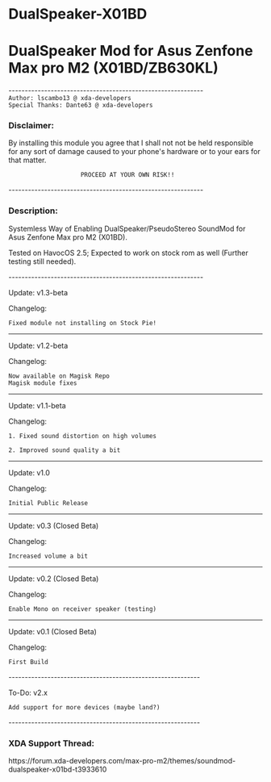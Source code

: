 # DualSpeaker-X01BD
<h1>DualSpeaker Mod for Asus Zenfone Max pro M2 (X01BD/ZB630KL)</h1>
<align="center">------------------------------------------------------------</align></br>
<code>Author: lscambo13 @ xda-developers</code></br>
<code>Special Thanks: Dante63 @ xda-developers</code>


<h3>Disclaimer:</h3>	By installing this module you agree that I
		shall not not be held responsible for any
		sort of damage caused to your phone's
		hardware or to your ears for that matter.
		
						PROCEED AT YOUR OWN RISK!!
------------------------------------------------------------</br>

<h3>Description:</h3>

Systemless Way of Enabling DualSpeaker/PseudoStereo SoundMod 
for Asus Zenfone Max pro M2 (X01BD).

Tested on HavocOS 2.5; Expected to work on stock rom as well
(Further testing still needed).

------------------------------------------------------------</br>

Update: v1.3-beta
 
Changelog:	

	Fixed module not installing on Stock Pie!

------------------------------------------------------------

Update: v1.2-beta
 
Changelog:	

	Now available on Magisk Repo
	Magisk module fixes

------------------------------------------------------------

Update: v1.1-beta
 
Changelog:	

	1. Fixed sound distortion on high volumes

	2. Improved sound quality a bit

------------------------------------------------------------

Update: v1.0
 
Changelog:	
	
	Initial Public Release

------------------------------------------------------------

Update: v0.3 (Closed Beta)

Changelog:	

	Increased volume a bit

-----------------------------------------------------------

Update: v0.2 (Closed Beta)

Changelog:	
	
	Enable Mono on receiver speaker (testing)

-----------------------------------------------------------

Update: v0.1 (Closed Beta)

Changelog: 	
	
	First Build

-----------------------------------------------------------</br>

To-Do:	v2.x

	Add support for more devices (maybe land?)


-----------------------------------------------------------</br>
<h3>XDA Support Thread:</h3> <a herf="https://forum.xda-developers.com/max-pro-m2/themes/soundmod-dualspeaker-x01bd-t3933610">https://forum.xda-developers.com/max-pro-m2/themes/soundmod-dualspeaker-x01bd-t3933610</a>
